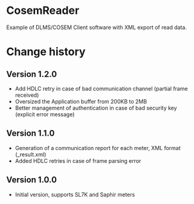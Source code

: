 
# CosemReader

Example of DLMS/COSEM Client software with XML export of read data.

# Change history

## Version 1.2.0

  * Add HDLC retry in case of bad communication channel (partial frame received)
  * Oversized the Application buffer from 200KB to 2MB
  * Better management of authentication in case of bad security key (explicit error message)

## Version 1.1.0

  * Generation of a communication report for each meter, XML format (_result.xml)
  * Added HDLC retries in case of frame parsing error

## Version 1.0.0

  * Initial version, supports SL7K and Saphir meters
